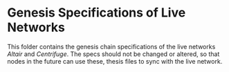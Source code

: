 # Genesis Specifications of Live Networks
This folder contains the genesis chain specifications of the live networks *Altair* and *Centrifuge*.
The specs should not be changed or altered, so that nodes in the future can use these, thesis files to sync with the live network.

